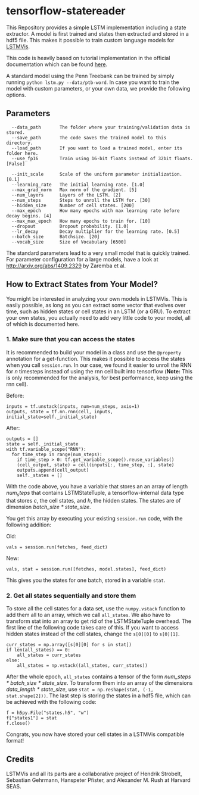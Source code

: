 # tensorflow-statereader

This Repository provides a simple LSTM implementation including a state extractor. A model is first trained and states then extracted and stored in a hdf5 file. This makes it possible to train custom language models for [LSTMVis](https://github.com/HendrikStrobelt/LSTMVis). 

This code is heavily based on tutorial implementation in the official documentation which can be found [here](https://github.com/tensorflow/models/tree/master/tutorials/rnn/ptb).

A standard model using the Penn Treebank can be trained by simply running ``python lstm.py --data/ptb-word``. In case you want to train the model with custom parameters, or your own data, we provide the following options.

## Parameters

```
  --data_path       The folder where your training/validation data is stored.
  --save_path       The code saves the trained model to this directory.
  --load_path       If you want to load a trained model, enter its folder here.
  --use_fp16        Train using 16-bit floats instead of 32bit floats. [False]
 
  --init_scale      Scale of the uniform parameter initialization. [0.1]
  --learning_rate   The initial learning rate. [1.0]
  --max_grad_norm   Max norm of the gradient. [5]
  --num_layers      Layers of the LSTM. [2]
  --num_steps       Steps to unroll the LSTM for. [30]
  --hidden_size     Number of cell states. [200]
  --max_epoch       How many epochs with max learning rate before decay begins. [4]
  --max_max_epoch   How many epochs to train for. [10]
  --dropout         Dropout probability. [1.0]
  --lr_decay        Decay multiplier for the learning rate. [0.5]
  --batch_size      Batchsize. [20]
  --vocab_size      Size of Vocabulary [6500]   
```
The standard parameters lead to a very small model that is quickly trained. For parameter configuration for a large models, have a look at http://arxiv.org/abs/1409.2329 by Zaremba et al. 

## How to Extract States from Your Model? 

You might be interested in analyzing your own models in LSTMVis. This is easily possible, as long as you can extract some vector that evolves over time, such as hidden states or cell states in an LSTM (or a GRU). To extract your own states, you actually need to add very little code to your model, all of which is documented here. 

### 1. Make sure that you can access the states

It is recommended to build your model in a class and use the `@property` annotation for a get-function. This makes it possible to access the states when you call `session.run`. In our case, we found it easier to unroll the RNN for *n* timesteps instead of using the rnn cell built into tensorflow (**Note:** This is only recommended for the analysis, for best performance, keep using the rnn cell). 

Before: 

    inputs = tf.unstack(inputs, num=num_steps, axis=1)
    outputs, state = tf.nn.rnn(cell, inputs, initial_state=self._initial_state)
   
After: 

    outputs = []
    state = self._initial_state
    with tf.variable_scope("RNN"):
      for time_step in range(num_steps):
        if time_step > 0: tf.get_variable_scope().reuse_variables()
        (cell_output, state) = cell(inputs[:, time_step, :], state)
        outputs.append(cell_output)
        self._states = []

With the code above, you have a variable that stores an an array of length $num_steps$ that contains LSTMStateTuple, a tensorflow-internal data type that stores *c*, the cell states, and *h*, the hidden states. The states are of dimension *batch_size * state_size*. 

You get this array by executing your existing `session.run` code, with the following addition: 

Old:

    vals = session.run(fetches, feed_dict)
    
New:

    vals, stat = session.run([fetches, model.states], feed_dict)

This gives you the states for one batch, stored in a variable `stat`. 

### 2. Get all states sequentially and store them

To store all the cell states for a data set, use the `numpy.vstack` function to add them all to an array, which we call `all_states`. We also have to transform stat into an array to get rid of the LSTMStateTuple overhead. The first line of the following code takes care of this. If you want to access hidden states instead of the cell states, change the `s[0][0]` to `s[0][1]`. 

    curr_states = np.array([s[0][0] for s in stat])
    if len(all_states) == 0:
        all_states = curr_states
    else:
        all_states = np.vstack((all_states, curr_states))
        
After the whole epoch, `all_states` contains a tensor of the form *num_steps * batch_size * state_size*. To transform them into an array of the dimensions *data_length * state_size*, use `stat = np.reshape(stat, (-1, stat.shape[2]))`. The last step is storing the states in a hdf5 file, which can be achieved with the following code: 

    f = h5py.File("states.h5", "w")
    f["states1"] = stat
    f.close()
    
Congrats, you now have stored your cell states in a LSTMVis compatible format! 





## Credits

LSTMVis and all its parts are a collaborative project of Hendrik Strobelt, Sebastian Gehrmann, Hanspeter Pfister, and Alexander M. Rush at Harvard SEAS.
